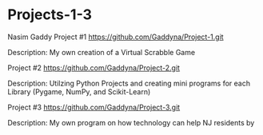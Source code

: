 # Projects-1-3
Nasim Gaddy
Project #1
https://github.com/Gaddyna/Project-1.git

Description: My own creation of a Virtual Scrabble Game

Project #2
https://github.com/Gaddyna/Project-2.git

Description: Utilzing Python Projects and creating mini programs for each Library (Pygame, NumPy, and Scikit-Learn)

Project #3
https://github.com/Gaddyna/Project-3.git

Description: My own program on how technology can help NJ residents by
